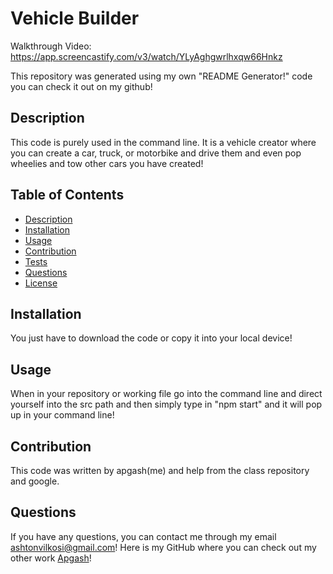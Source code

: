 # Vehicle Builder
 
Walkthrough Video: https://app.screencastify.com/v3/watch/YLyAghgwrlhxqw66Hnkz

This repository was generated using my own "README Generator!" code you can check it out on my github!

## Description
This code is purely used in the command line. It is a vehicle creator where you can create a car, truck, or motorbike and drive them and even pop wheelies and tow other cars you have created!

## Table of Contents
- [Description](#description)
- [Installation](#installation)
- [Usage](#usage)
- [Contribution](#contribution)
- [Tests](#tests)
- [Questions](#questions)
- [License](#license)

## Installation
You just have to download the code or copy it into your local device!

## Usage
When in your repository or working file go into the command line and direct yourself into the src path and then simply type in "npm start" and it will pop up in your command line!

## Contribution
This code was written by apgash(me) and help from the class repository and google.

## Questions
If you have any questions, you can contact me through my email [ashtonvilkosi@gmail.com](mailto:ashtonvilkosi@gmail.com)!
Here is my GitHub where you can check out my other work [Apgash](https://github.com/Apgash)!